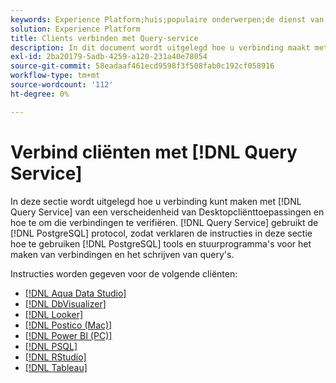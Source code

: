 ```yaml
---
keywords: Experience Platform;huis;populaire onderwerpen;de dienst van de vraag;de vraagdienst;verbind;verbind met vraagdienst;aqua gegevensstudio;Aqua Data Studio;Looker;plukker;Postico;postico;Power BI;macht bi;psql;studio;PSQL;RStudio;Tableau;tableau;
solution: Experience Platform
title: Clients verbinden met Query-service
description: In dit document wordt uitgelegd hoe u verbinding maakt met de Query-service via een groot aantal clienttoepassingen op het bureaublad en hoe u die verbindingen kunt verifiëren.
exl-id: 2ba20179-5adb-4259-a120-231a40e78054
source-git-commit: 58eadaaf461ecd9598f3f508fab0c192cf058916
workflow-type: tm+mt
source-wordcount: '112'
ht-degree: 0%

---
```


# Verbind cliënten met [!DNL Query Service]

In deze sectie wordt uitgelegd hoe u verbinding kunt maken met [!DNL Query Service] van een verscheidenheid van Desktopcliënttoepassingen en hoe te om die verbindingen te verifiëren. [!DNL Query Service] gebruikt de [!DNL PostgreSQL] protocol, zodat verklaren de instructies in deze sectie hoe te gebruiken [!DNL PostgreSQL] tools en stuurprogramma&#39;s voor het maken van verbindingen en het schrijven van query&#39;s.

Instructies worden gegeven voor de volgende cliënten:

- [[!DNL Aqua Data Studio]](./aqua-data-studio.md)
- [[!DNL DbVisualizer]](./dbvisulaizer.md)
- [[!DNL Looker]](./looker.md)
- [[!DNL Postico (Mac)]](./postico.md)
- [[!DNL Power BI (PC)]](./power-bi.md)
- [[!DNL PSQL]](./psql.md)
- [[!DNL RStudio]](./rstudio.md)
- [[!DNL Tableau]](./tableau.md)
